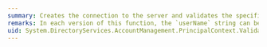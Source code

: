 ```yaml
---
summary: Creates the connection to the server and validates the specified credentials if the connection is successful.
remarks: In each version of this function, the `userName` string can be in one of a variety of different formats.  For a complete list of the acceptable types of formats, see the ADS_NAME_TYPE_ENUM documentation [here](http://go.microsoft.com/fwlink/?LinkID=99942).
uid: System.DirectoryServices.AccountManagement.PrincipalContext.ValidateCredentials*
---
```

